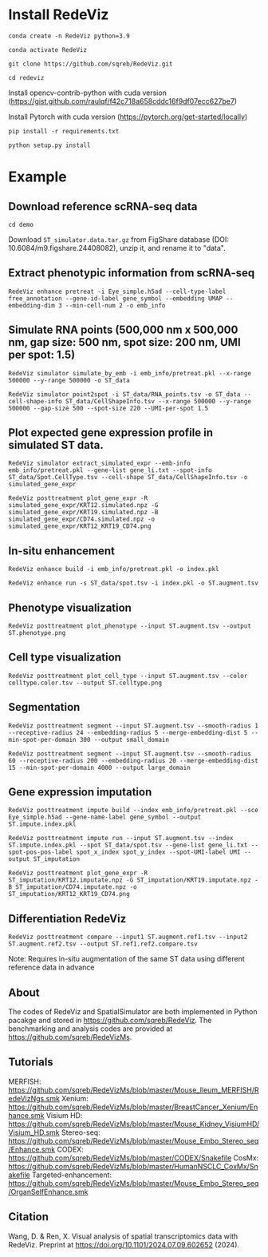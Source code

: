 
# Install RedeViz
`conda create -n RedeViz python=3.9`

`conda activate RedeViz`

`git clone https://github.com/sqreb/RedeViz.git`

`cd redeviz`

Install opencv-contrib-python with cuda version (https://gist.github.com/raulqf/f42c718a658cddc16f9df07ecc627be7)

Install Pytorch with cuda version (https://pytorch.org/get-started/locally)

`pip install -r requirements.txt`

`python setup.py install`

# Example
## Download reference scRNA-seq data
`cd demo`

Download `ST_simulator.data.tar.gz` from FigShare database (DOI: 10.6084/m9.figshare.24408082), unzip it, and rename it to "data".

## Extract phenotypic information from scRNA-seq
`RedeViz enhance pretreat -i Eye_simple.h5ad --cell-type-label free_annotation --gene-id-label gene_symbol --embedding UMAP --embedding-dim 3 --min-cell-num 2 -o emb_info`

## Simulate RNA points (500,000 nm x 500,000 nm, gap size: 500 nm, spot size: 200 nm, UMI per spot: 1.5)
`RedeViz simulator simulate_by_emb -i emb_info/pretreat.pkl --x-range 500000 --y-range 500000 -o ST_data`

`RedeViz simulator point2spot -i ST_data/RNA_points.tsv -o ST_data --cell-shape-info ST_data/CellShapeInfo.tsv --x-range 500000 --y-range 500000 --gap-size 500 --spot-size 220 --UMI-per-spot 1.5`

## Plot expected gene expression profile in simulated ST data.
`RedeViz simulator extract_simulated_expr --emb-info emb_info/pretreat.pkl --gene-list gene_li.txt --spot-info ST_data/Spot.CellType.tsv --cell-shape ST_data/CellShapeInfo.tsv -o simulated_gene_expr`

`RedeViz posttreatment plot_gene_expr -R simulated_gene_expr/KRT12.simulated.npz -G simulated_gene_expr/KRT19.simulated.npz -B simulated_gene_expr/CD74.simulated.npz -o simulated_gene_expr/KRT12_KRT19_CD74.png`

## In-situ enhancement
`RedeViz enhance build -i emb_info/pretreat.pkl -o index.pkl`

`RedeViz enhance run -s ST_data/spot.tsv -i index.pkl -o ST.augment.tsv`

## Phenotype visualization
`RedeViz posttreatment plot_phenotype --input ST.augment.tsv --output ST.phenotype.png`

## Cell type visualization
`RedeViz posttreatment plot_cell_type --input ST.augment.tsv --color celltype.color.tsv --output ST.celltype.png`

## Segmentation
`RedeViz posttreatment segment --input ST.augment.tsv --smooth-radius 1 --receptive-radius 24 --embedding-radius 5 --merge-embedding-dist 5 --min-spot-per-domain 300 --output small_domain`

`RedeViz posttreatment segment --input ST.augment.tsv --smooth-radius 60 --receptive-radius 200 --embedding-radius 20 --merge-embedding-dist 15 --min-spot-per-domain 4000 --output large_domain`

## Gene expression imputation
`RedeViz posttreatment impute build --index emb_info/pretreat.pkl --sce Eye_simple.h5ad --gene-name-label gene_symbol --output ST.impute.index.pkl`

`RedeViz posttreatment impute run --input ST.augment.tsv --index ST.impute.index.pkl --spot ST_data/spot.tsv --gene-list gene_li.txt --spot-pos-pos-label spot_x_index spot_y_index --spot-UMI-label UMI --output ST_imputation`

`RedeViz posttreatment plot_gene_expr -R ST_imputation/KRT12.imputate.npz -G ST_imputation/KRT19.imputate.npz -B ST_imputation/CD74.imputate.npz -o ST_imputation/KRT12_KRT19_CD74.png`

## Differentiation RedeViz
`RedeViz posttreatment compare --input1 ST.augment.ref1.tsv --input2 ST.augment.ref2.tsv --output ST.ref1.ref2.compare.tsv`

Note: Requires in-situ augmentation of the same ST data using different reference data in advance

## About
The codes of RedeViz and SpatialSimulator are both implemented in Python pacakge and stored in https://github.com/sqreb/RedeViz. The benchmarking and analysis codes are provided at https://github.com/sqreb/RedeVizMs.

## Tutorials
MERFISH: https://github.com/sqreb/RedeVizMs/blob/master/Mouse_Ileum_MERFISH/RedeVizNgs.smk
Xenium: https://github.com/sqreb/RedeVizMs/blob/master/BreastCancer_Xenium/Enhance.smk
Visium HD: https://github.com/sqreb/RedeVizMs/blob/master/Mouse_Kidney_VisiumHD/Visium_HD.smk
Stereo-seq: https://github.com/sqreb/RedeVizMs/blob/master/Mouse_Embo_Stereo_seq/Enhance.smk
CODEX: https://github.com/sqreb/RedeVizMs/blob/master/CODEX/Snakefile
CosMx: https://github.com/sqreb/RedeVizMs/blob/master/HumanNSCLC_CoxMx/Snakefile
Targeted-enhancement: https://github.com/sqreb/RedeVizMs/blob/master/Mouse_Embo_Stereo_seq/OrganSelfEnhance.smk

## Citation
Wang, D. & Ren, X. Visual analysis of spatial transcriptomics data with RedeViz. Preprint at https://doi.org/10.1101/2024.07.09.602652 (2024).
